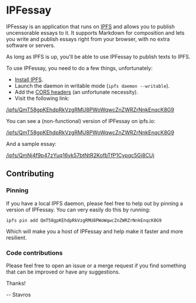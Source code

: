 IPFessay
========

IPFessay is an application that runs on [IPFS](https://ipfs.io/) and allows you
to publish uncensorable essays to it. It supports Markdown for composition and
lets you write and publish essays right from your browser, with no extra
software or servers.

As long as IPFS is up, you'll be able to use IPFessay to publish texts to IPFS.

To use IPFessay, you need to do a few things, unfortunately:

* [Install IPFS](https://ipfs.io/docs/install/).
* Launch the daemon in writable mode (`ipfs daemon --writable`).
* Add the [CORS headers](https://github.com/ipfs/js-ipfs-api#cors) (an
  unfortunate necessity).
* Visit the following link:

[/ipfs/QmT58gpKEhdpRkVzgRMU8PWoWqwcZnZWRZrNnkEnqcK8G9](http://localhost:8080/ipfs/QmT58gpKEhdpRkVzgRMU8PWoWqwcZnZWRZrNnkEnqcK8G9)

You can see a (non-functional) version of IPFessay on ipfs.io:

[/ipfs/QmT58gpKEhdpRkVzgRMU8PWoWqwcZnZWRZrNnkEnqcK8G9](https://ipfs.io/ipfs/QmT58gpKEhdpRkVzgRMU8PWoWqwcZnZWRZrNnkEnqcK8G9)

And a sample essay:

[/ipfs/QmNj4f9p47zYuq16vk57btNtR2KofbTfP1Cypqc5Gi8CUj](https://ipfs.io/ipfs/QmNj4f9p47zYuq16vk57btNtR2KofbTfP1Cypqc5Gi8CUj)


Contributing
------------

### Pinning

If you have a local IPFS daemon, please feel free to help out by pinning
a version of IPFessay. You can very easily do this by running:

~~~
ipfs pin add QmT58gpKEhdpRkVzgRMU8PWoWqwcZnZWRZrNnkEnqcK8G9
~~~

Which will make you a host of IPFessay and help make it faster and more
resilient.


### Code contributions

Please feel free to open an issue or a merge request if you find something that
can be improved or have any suggestions.

Thanks!

-- Stavros
